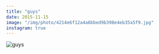 ```yaml
---
title: "guys"
date: 2015-11-15
image: "/img/photo/4214e6f12a4a6bbed9b398e4eb35a5f9.jpg"
instagram: true
---
```


![guys](/img/photo/4214e6f12a4a6bbed9b398e4eb35a5f9.jpg)
